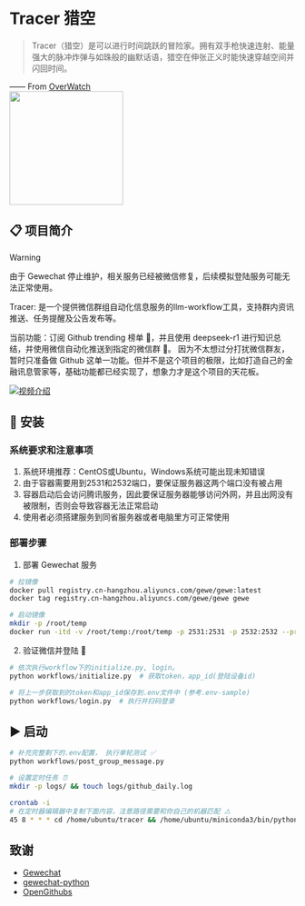 # Tracer 猎空

> Tracer（猎空）是可以进行时间跳跃的冒险家。拥有双手枪快速连射、能量强大的脉冲炸弹与如珠般的幽默话语，猎空在伸张正义时能快速穿越空间并闪回时间。

—— From [OverWatch](https://ow.blizzard.cn/heroes/tracer)  
<img src="https://upload.wikimedia.org/wikipedia/zh/d/d6/Tracer_Overwatch.png" width="200" height="200" />


## 📋 项目简介

> [!WARNING]
> 由于 Gewechat 停止维护，相关服务已经被微信修复，后续模拟登陆服务可能无法正常使用。

Tracer: 是一个提供微信群组自动化信息服务的llm-workflow工具，支持群内资讯推送、任务提醒及公告发布等。

当前功能：订阅 Github trending 榜单 🌟，并且使用 deepseek-r1 进行知识总结，并使用微信自动化推送到指定的微信群 📱。
因为不太想过分打扰微信群友，暂时只准备做 Github 这单一功能。但并不是这个项目的极限，比如打造自己的金融讯息管家等，基础功能都已经实现了，想象力才是这个项目的天花板。

[![视频介绍](https://img.shields.io/badge/点击观看-B站视频-blue?logo=bilibili)](https://www.bilibili.com/video/BV15GXQY3Ez3/?vd_source=2acabf9b10c0b70274da02f31cf31368)

## 🔧 安装

### 系统要求和注意事项

1. 系统环境推荐：CentOS或Ubuntu，Windows系统可能出现未知错误
2. 由于容器需要用到2531和2532端口，要保证服务器这两个端口没有被占用
3. 容器启动后会访问腾讯服务，因此要保证服务器能够访问外网，并且出网没有被限制，否则会导致容器无法正常启动
4. 使用者必须搭建服务到同省服务器或者电脑里方可正常使用

### 部署步骤

1. 部署 Gewechat 服务
```sh
# 拉镜像 
docker pull registry.cn-hangzhou.aliyuncs.com/gewe/gewe:latest
docker tag registry.cn-hangzhou.aliyuncs.com/gewe/gewe gewe

# 启动镜像 
mkdir -p /root/temp
docker run -itd -v /root/temp:/root/temp -p 2531:2531 -p 2532:2532 --privileged=true --name=gewe gewe /usr/sbin/init
```

2. 验证微信并登陆 🔐
```python
# 依次执行workflow下的initialize.py, login。
python workflows/initialize.py  # 获取token，app_id(登陆设备id)

# 将上一步获取到的token和app_id保存到.env文件中 (参考.env-sample)
python workflows/login.py  # 执行并扫码登录
```

## ▶️ 启动

```python
# 补充完整剩下的.env配置， 执行单轮测试 ✅
python workflows/post_group_message.py
```

```sh
# 设置定时任务 ⏰
mkdir -p logs/ && touch logs/github_daily.log

crontab -i
# 在定时器编辑器中复制下面内容，注意路径需要和你自己的机器匹配 ⚠️
45 8 * * * cd /home/ubuntu/tracer && /home/ubuntu/miniconda3/bin/python workflows/post_group_message.py >> /home/ubuntu/tracer/logs/github_daily.log 2>&1
```


## 致谢
- [Gewechat](https://github.com/Devo919/Gewechat) 
- [gewechat-python](https://github.com/hanfangyuan4396/gewechat-python)  
- [OpenGithubs](https://github.com/OpenGithubs/github-daily-rank)
